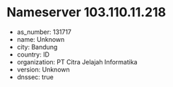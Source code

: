 # Nameserver 103.110.11.218

* as_number: 131717
* name: Unknown
* city: Bandung
* country: ID
* organization: PT Citra Jelajah Informatika
* version: Unknown
* dnssec: true

